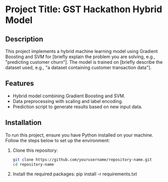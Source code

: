 # Project Title: GST Hackathon Hybrid Model

## Description
This project implements a hybrid machine learning model using Gradient Boosting and SVM for [briefly explain the problem you are solving, e.g., "predicting customer churn"]. The model is trained on [briefly describe the dataset used, e.g., "a dataset containing customer transaction data"].

## Features
- Hybrid model combining Gradient Boosting and SVM.
- Data preprocessing with scaling and label encoding.
- Prediction script to generate results based on new input data.

## Installation
To run this project, ensure you have Python installed on your machine. Follow the steps below to set up the environment:

1. Clone this repository:
   ```bash
   git clone https://github.com/yourusername/repository-name.git
   cd repository-name
2. Install the required packages:
   pip install -r requirements.txt
